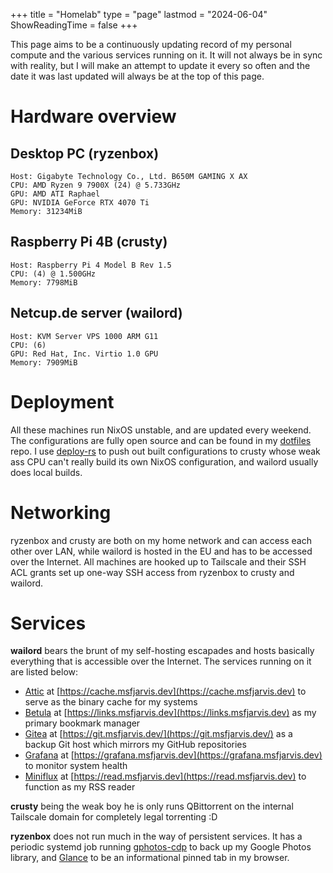 +++
title = "Homelab"
type = "page"
lastmod = "2024-06-04"
ShowReadingTime = false
+++

This page aims to be a continuously updating record of my personal compute and the various services running on it. It will not always be in sync with reality, but I will make an attempt to update it every so often and the date it was last updated will always be at the top of this page.

# Hardware overview

## Desktop PC (ryzenbox)

```
Host: Gigabyte Technology Co., Ltd. B650M GAMING X AX
CPU: AMD Ryzen 9 7900X (24) @ 5.733GHz
GPU: AMD ATI Raphael
GPU: NVIDIA GeForce RTX 4070 Ti
Memory: 31234MiB
```

## Raspberry Pi 4B (crusty)

```
Host: Raspberry Pi 4 Model B Rev 1.5
CPU: (4) @ 1.500GHz
Memory: 7798MiB
```

## Netcup.de server (wailord)

```
Host: KVM Server VPS 1000 ARM G11
CPU: (6)
GPU: Red Hat, Inc. Virtio 1.0 GPU
Memory: 7909MiB
```

# Deployment

All these machines run NixOS unstable, and are updated every weekend. The configurations are fully open source and can be found in my [dotfiles](https://github.com/msfjarvis/dotfiles) repo. I use [deploy-rs](https://github.com/serokell/deploy-rs) to push out built configurations to crusty whose weak ass CPU can't really build its own NixOS configuration, and wailord usually does local builds.

# Networking

ryzenbox and crusty are both on my home network and can access each other over LAN, while wailord is hosted in the EU and has to be accessed over the Internet. All machines are hooked up to Tailscale and their SSH ACL grants set up one-way SSH access from ryzenbox to crusty and wailord.

# Services

**wailord** bears the brunt of my self-hosting escapades and hosts basically everything that is accessible over the Internet. The services running on it are listed below:

- [Attic](https://docs.attic.rs) at [https://cache.msfjarvis.dev](https://cache.msfjarvis.dev) to serve as the binary cache for my systems
- [Betula](https://betula.mycorrhiza.wiki/) at [https://links.msfjarvis.dev](https://links.msfjarvis.dev) as my primary bookmark manager
- [Gitea](https://gitea.com) at [https://git.msfjarvis.dev/](https://git.msfjarvis.dev/) as a backup Git host which mirrors my GitHub repositories
- [Grafana](https://grafana.com) at [https://grafana.msfjarvis.dev](https://grafana.msfjarvis.dev) to monitor system health
- [Miniflux](https://miniflux.app) at [https://read.msfjarvis.dev](https://read.msfjarvis.dev) to function as my RSS reader

**crusty** being the weak boy he is only runs QBittorrent on the internal Tailscale domain for completely legal torrenting :D

**ryzenbox** does not run much in the way of persistent services. It has a periodic systemd job running [gphotos-cdp](https://github.com/msfjarvis/gphotos-cdp) to back up my Google Photos library, and [Glance](https://github.com/glanceapp/glance) to be an informational pinned tab in my browser.
